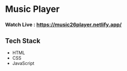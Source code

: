 # Music Player
### Watch Live : https://music26player.netlify.app/

## Tech Stack
- HTML
- CSS
- JavaScript
